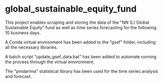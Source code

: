 # global_sustainable_equity_fund
 
This project enables scraping and storing the data of the "NN (L) Global Sustainable Equity" fund as well as time series forecasting for the following 10 business days.

A Conda virtual environment has been added to the “gsef” folder, including all the necessary libraries.

A batch script “update_gsef_data.bat” has been added to automate running the process through the virtual environment.

The "pmdarima" statistical library has been used for the time series analysis and forecast.
